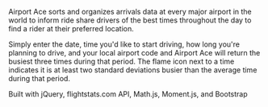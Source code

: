 Airport Ace sorts and organizes arrivals data at every major airport in the world to inform ride share drivers of the best times throughout the day to find a rider at their preferred location.

Simply enter the date, time you'd like to start driving, how long you're planning to drive, and your local airport code and Airport Ace will return the busiest three times during that period. The flame icon next to a time indicates it is at least two standard deviations busier than the average time during that period.

Built with jQuery, flightstats.com API, Math.js, Moment.js, and Bootstrap
